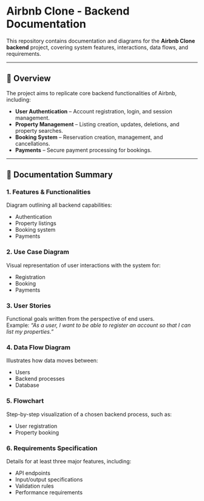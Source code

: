 # Airbnb Clone - Backend Documentation

This repository contains documentation and diagrams for the **Airbnb Clone backend** project, covering system features, interactions, data flows, and requirements.

---

## 📌 Overview
The project aims to replicate core backend functionalities of Airbnb, including:

- **User Authentication** – Account registration, login, and session management.
- **Property Management** – Listing creation, updates, deletions, and property searches.
- **Booking System** – Reservation creation, management, and cancellations.
- **Payments** – Secure payment processing for bookings.


---

## 📑 Documentation Summary

### **1. Features & Functionalities**
Diagram outlining all backend capabilities:
- Authentication
- Property listings
- Booking system
- Payments

### **2. Use Case Diagram**
Visual representation of user interactions with the system for:
- Registration
- Booking
- Payments

### **3. User Stories**
Functional goals written from the perspective of end users.  
Example: *“As a user, I want to be able to register an account so that I can list my properties.”*

### **4. Data Flow Diagram**
Illustrates how data moves between:
- Users
- Backend processes
- Database

### **5. Flowchart**
Step-by-step visualization of a chosen backend process, such as:
- User registration
- Property booking

### **6. Requirements Specification**
Details for at least three major features, including:
- API endpoints
- Input/output specifications
- Validation rules
- Performance requirements



